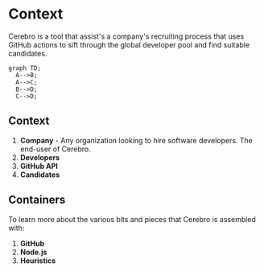 # Context

Cerebro is a tool that assist's a company's recruiting process that uses
GitHub actions to sift through the global developer pool and find suitable
candidates.

```mermaid
graph TD;
  A-->B;
  A-->C;
  B-->D;
  C-->D;
```
## Context

1. **Company** - Any organization looking to hire software developers. The
end-user of Cerebro.
2. **Developers**
3. **GitHub API**
3. **Candidates**

## Containers

To learn more about the various bits and pieces that Cerebro is assembled with:
1. **GitHub**
2. **Node.js**
3. **Heuristics**
